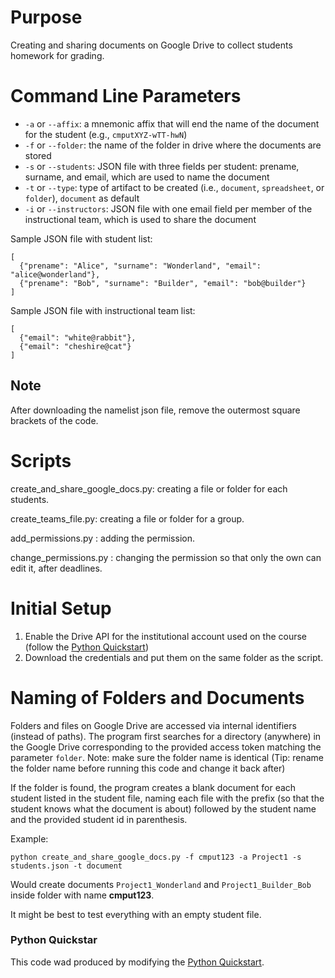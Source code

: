 # Purpose

Creating and sharing documents on Google Drive to collect students
homework for grading.

# Command Line Parameters

* `-a` or `--affix`: a mnemonic affix that will end the name of the document for the student (e.g., `cmputXYZ-wTT-hwN`)
* `-f` or `--folder`: the name of the folder in drive where the documents are stored
* `-s` or `--students`: JSON file with three fields per student: prename, surname, and email, which are used to name the document
* `-t` or `--type`: type of artifact to be created (i.e., `document`, `spreadsheet`, or `folder`), `document` as default
* `-i` or `--instructors`: JSON file with one email field per member of the instructional team, which is used to share the document


Sample JSON file with student list:

```
[
  {"prename": "Alice", "surname": "Wonderland", "email": "alice@wonderland"},
  {"prename": "Bob", "surname": "Builder", "email": "bob@builder"}
]
```

Sample JSON file with instructional team list:

```
[
  {"email": "white@rabbit"},
  {"email": "cheshire@cat"}
]
```
## Note
After downloading the namelist json file, remove the outermost square brackets of the code.

# Scripts
create_and_share_google_docs.py: creating a file or folder for each students.

create_teams_file.py: creating a file or folder for a group.

add_permissions.py : adding the permission.

change_permissions.py : changing the permission so that only the own can edit it, after deadlines.

# Initial Setup

1. Enable the Drive API for the institutional account used on the course (follow the [Python Quickstart](https://developers.google.com/drive/api/v3/quickstart/python))
2. Download the credentials and put them on the same folder as the script.

# Naming of Folders and Documents

Folders and files on Google Drive are accessed via internal identifiers (instead of paths). The program first searches for a directory (anywhere) in the Google Drive corresponding to the provided access token matching the parameter `folder`. Note: make sure the folder name is identical (Tip: rename the folder name before running this code and change it back after)

If the folder is found, the program creates a blank document for each student listed in the student file, naming each file with the prefix (so that the student knows what the document is about) followed by the student name and the provided student id in parenthesis.

Example:
```
python create_and_share_google_docs.py -f cmput123 -a Project1 -s students.json -t document
```

Would create documents `Project1_Wonderland` and `Project1_Builder_Bob` inside folder with name **cmput123**.

It might be best to test everything with an empty student file.

### Python Quickstar

This code wad produced by modifying the [Python Quickstart](https://developers.google.com/drive/api/v3/quickstart/python).

